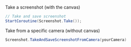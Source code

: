 Take a screenshot (with the canvas)
```cs
// Take and save screenshot
StartCoroutine(Screenshot.Take());
```

Take from a specific camera (without canvas)
```cs
Screenshot.TakeAndSaveScreenshotFromCamera(yourCamera)
```
